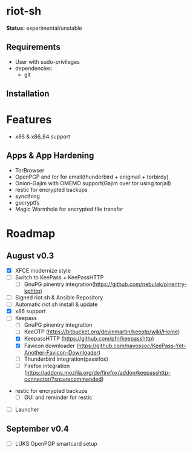 # riot-sh

**Status:** experimental/unstable

## Requirements

  * User with sudo-privileges
  * dependencies:
    * git

## Installation

# Features

  * x86 & x86_64 support

## Apps & App Hardening

  - TorBrowser
  - OpenPGP and tor for email(thunderbird + enigmail + torbirdy)
  - Onion-Gajim with OMEMO support(Gajim over tor using torjail)
  - restic for encrypted backups
  - syncthing
  - gocryptfs
  - Magic Wormhole for encrypted file transfer


# Roadmap
## August v0.3
  - [x] XFCE modernize style
  - [ ] Switch to KeePass + KeePassHTTP
    - [ ] GnuPG pinentry integration(https://github.com/nebulak/pinentry-kphttp)
  - [ ] Signed riot.sh & Ansible Repository
  - [ ] Automatic riot.sh install & update
  - [x] x86 support
  - [ ] Keepass
    - [ ] GnuPG pinentry integration
    - [ ] KeeOTP (https://bitbucket.org/devinmartin/keeotp/wiki/Home)
    - [x] KeepassHTTP (https://github.com/pfn/keepasshttp)
    - [x] Favicon downloader (https://github.com/navossoc/KeePass-Yet-Another-Favicon-Downloader)
    - [ ] Thunderbird integration(passifox)
    - [ ] Firefox integration (https://addons.mozilla.org/de/firefox/addon/keepasshttp-connector/?src=recommended)
  - restic for encrypted backups
    - [ ] GUI and reminder for restic
  - [ ] Launcher

## September v0.4
  - [ ] LUKS OpenPGP smartcard setup
